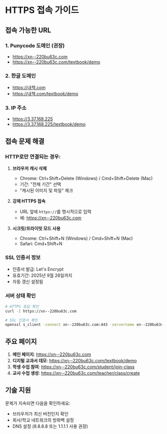 # HTTPS 접속 가이드

## 접속 가능한 URL

### 1. Punycode 도메인 (권장)
- https://xn--220bu63c.com
- https://xn--220bu63c.com/textbook/demo

### 2. 한글 도메인
- https://내책.com
- https://내책.com/textbook/demo

### 3. IP 주소
- https://3.37.168.225
- https://3.37.168.225/textbook/demo

## 접속 문제 해결

### HTTP로만 연결되는 경우:
1. **브라우저 캐시 삭제**
   - Chrome: Ctrl+Shift+Delete (Windows) / Cmd+Shift+Delete (Mac)
   - 기간: "전체 기간" 선택
   - "캐시된 이미지 및 파일" 체크

2. **강제 HTTPS 접속**
   - URL 앞에 `https://`를 명시적으로 입력
   - 예: https://xn--220bu63c.com

3. **시크릿/프라이빗 모드 사용**
   - Chrome: Ctrl+Shift+N (Windows) / Cmd+Shift+N (Mac)
   - Safari: Cmd+Shift+N

### SSL 인증서 정보
- 인증서 발급: Let's Encrypt
- 유효기간: 2025년 9월 26일까지
- 자동 갱신 설정됨

### 서버 상태 확인
```bash
# HTTPS 응답 확인
curl -I https://xn--220bu63c.com

# SSL 인증서 확인
openssl s_client -connect xn--220bu63c.com:443 -servername xn--220bu63c.com < /dev/null
```

## 주요 페이지

1. **메인 페이지**: https://xn--220bu63c.com
2. **디지털 교과서 데모**: https://xn--220bu63c.com/textbook/demo
3. **학생 수업 참여**: https://xn--220bu63c.com/student/join-class
4. **교사 수업 생성**: https://xn--220bu63c.com/teacher/class/create

## 기술 지원
문제가 지속되면 다음을 확인하세요:
- 브라우저가 최신 버전인지 확인
- 회사/학교 네트워크의 방화벽 설정
- DNS 설정 (8.8.8.8 또는 1.1.1.1 사용 권장)